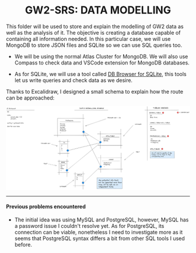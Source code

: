 <div align='center'>
    <h1>GW2-SRS: DATA MODELLING</h1>
</div>


This folder will be used to store and explain the modelling of GW2 data as well as the analysis of it. The objective is creating a database capable of containing all information needed. In this particular case, we will use MongoDB to store JSON files and SQLite so we can use SQL queries too.

- We will be using the normal Atlas Cluster for MongoDB. We will also use Compass to check data and VSCode extension for MongoDB databases.

- As for SQLite, we will use a tool called [DB Browser for SQLite](https://sqlitebrowser.org/), this tools let us write queries and check data as we desire.

Thanks to Excalidraw, I designed a small schema to explain how the route can be approached:

![SQL_schema](sql_schema.png 'SQL_schema')

---

#### Previous problems encountered
- The initial idea was using MySQL and PostgreSQL, however, MySQL has a password issue I couldn't resolve yet. As for PostgreSQL, its connection can be viable, nonetheless I need to investigate more as it seems that PostgreSQL syntax differs a bit from other SQL tools I used before.